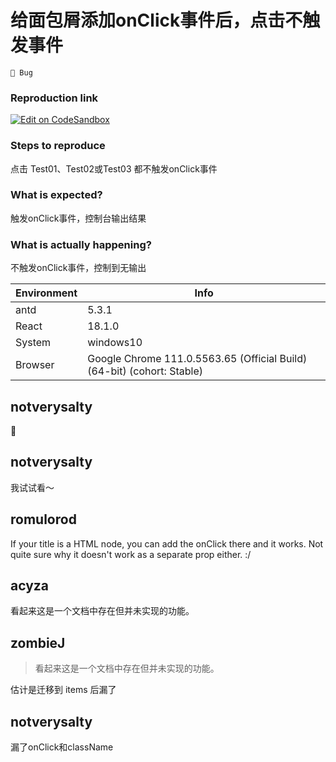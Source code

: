 # 给面包屑添加onClick事件后，点击不触发事件

`🐛 Bug`

### Reproduction link

[![Edit on CodeSandbox](https://codesandbox.io/static/img/play-codesandbox.svg)](https://codesandbox.io/s/antd-reproduction-template-forked-k8uc82?file=/index.js)

### Steps to reproduce

点击 Test01、Test02或Test03 都不触发onClick事件

### What is expected?

触发onClick事件，控制台输出结果

### What is actually happening?

不触发onClick事件，控制到无输出

| Environment | Info                                                                   |
| ----------- | ---------------------------------------------------------------------- |
| antd        | 5.3.1                                                                  |
| React       | 18.1.0                                                                 |
| System      | windows10                                                              |
| Browser     | Google Chrome 111.0.5563.65 (Official Build) (64-bit) (cohort: Stable) |

<!-- generated by ant-design-issue-helper. DO NOT REMOVE -->

## notverysalty

🤔

## notverysalty

我试试看～

## romulorod

If your title is a HTML node, you can add the onClick there and it works.
Not quite sure why it doesn't work as a separate prop either. :/

## acyza

看起来这是一个文档中存在但并未实现的功能。

## zombieJ

> 看起来这是一个文档中存在但并未实现的功能。

估计是迁移到 items 后漏了

## notverysalty

漏了onClick和className

